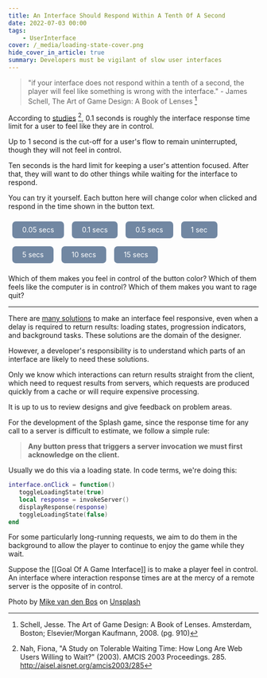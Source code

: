 ```yaml
---
title: An Interface Should Respond Within A Tenth Of A Second
date: 2022-07-03 00:00
tags:
    - UserInterface
cover: /_media/loading-state-cover.png
hide_cover_in_article: true
summary: Developers must be vigilant of slow user interfaces
---
```


> "if your interface does not respond within a tenth of a second, the player will feel like something is wrong with the interface." 
\- James Schell,  The Art of Game Design: A Book of Lenses [^1]

According to [studies](https://www.nngroup.com/articles/response-times-3-important-limits) [^2], 0.1 seconds is roughly the interface response time limit for a user to feel like they are in control.

Up to 1 second is the cut-off for a user's flow to remain uninterrupted, though they will not feel in control.

Ten seconds is the hard limit for keeping a user's attention focused. After that, they will want to do other things while waiting for the interface to respond.

You can try it yourself. Each button here will change color when clicked and respond in the time shown in the button text.

<style>
.buttons {
    width: 100%;
    display: flex;
    flex-flow: wrap;
}

a.btn {
    padding: 0 1.25rem;
    line-height: 2.125rem;
    font-size: 0.875rem;
    font-weight: 400;
    text-align: center;
    margin: 0.5rem;
    border-radius: 0.5em;
    background-color: #7187A2;
    color: #fff;
    text-decoration: none;
    overflow: hidden;
    cursor: pointer;
    vertical-align: middle;
    outline: none;
    touch-action: none !important;
    -webkit-tap-highlight-color: rgba(0,0,0,0);
}
</style>

<script>
const colors = ["rgb(255, 105, 180)", "rgb(255, 0, 0)", "rgb(255, 142, 0)", "rgb(255, 209, 0)", "rgb(0, 142, 0)", "rgb(0, 192, 192)", "rgb(64, 0, 152)", "rgb(142, 0, 142)"];

// Thanks to https://stackoverflow.com/questions/34458815/comparing-rgb-colors-in-javascript
function rgbExtract(s) {
  var match = /^\s*rgb\(\s*(\d+),\s*(\d+),\s*(\d+)\)\s*$/.exec(s);
  if (match === null) {
    return null;
  }
  return {
    r: parseInt(match[1], 10),
    g: parseInt(match[2], 10),
    b: parseInt(match[3], 10)
  };
}

function rgbMatches(sText, tText) {
  var sColor = rgbExtract(sText),
    tColor = rgbExtract(tText);
  if (sColor === null || tColor === null) {
    return false;
  }
  var componentNames = ['r', 'g', 'b'];
  for (var i = 0; i < componentNames.length; ++i) {
    var name = componentNames[i];
    if (sColor[name] != tColor[name]) {
      return false;
    }
  }
  return true;
}

function changeColor(delay, id) {
  setTimeout(() => {
    let color = window.getComputedStyle(document.getElementById(id)).getPropertyValue('background-color');
    var colorIndex = colors.findIndex(candidateColor => rgbMatches(candidateColor, color));
    var nextIndex = (colorIndex + 1) % colors.length;
    var nextColor = colors[nextIndex];
    document.getElementById(id).style.backgroundColor = nextColor;
  }, delay);
}
</script>

<div class="buttons">
    <a onclick="changeColor(50, this.id)" id="btn-1" class="btn"><span>0.05 secs</span></a>
    <a onclick="changeColor(100, this.id)" id="btn-2" class="btn"><span>0.1 secs</span></a>
    <a onclick="changeColor(500, this.id)" id="btn-3" class="btn"><span>0.5 secs</span></a>
    <a onclick="changeColor(1000, this.id)" id="btn-4" class="btn"><span>1 sec</span></a>
    <a onclick="changeColor(5000, this.id)" id="btn-5" class="btn"><span>5 secs</span></a>
    <a onclick="changeColor(10000, this.id)" id="btn-6" class="btn"><span>10 secs</span></a>
    <a onclick="changeColor(15000, this.id)" id="btn-7" class="btn"><span>15 secs</span></a>
</div>

Which of them makes you feel in control of the button color? Which of them feels like the computer is in control? Which of them makes you want to rage quit?

---

There are [many solutions](https://www.nngroup.com/articles/progress-indicators/) to make an interface feel responsive, even when a delay is required to return results: loading states, progression indicators, and background tasks. These solutions are the domain of the designer.

However, a developer's responsibility is to understand which parts of an interface are likely to need these solutions.

Only we know which interactions can return results straight from the client, which need to request results from servers, which requests are produced quickly from a cache or will require expensive processing.

It is up to us to review designs and give feedback on  problem areas.

For the development of the Splash game, since the response time for any call to a server is difficult to estimate, we follow a simple rule:

> **Any button press that triggers a server invocation we must first acknowledge on the client.**

Usually we do this via a loading state. In code terms, we're doing this:

```lua
interface.onClick = function()
   toggleLoadingState(true)
   local response = invokeServer()
   displayResponse(response)
   toggleLoadingState(false)
end
```

For some particularly long-running requests, we aim to do them in the background to allow the player to continue to enjoy the game while they wait.

Suppose the [[Goal Of A Game Interface]] is to make a player feel in control. An interface where interaction response times are at the mercy of a remote server is the opposite of in control.

[^1]: Schell, Jesse. The Art of Game Design: A Book of Lenses. Amsterdam, Boston; Elsevier/Morgan Kaufmann, 2008. (pg. 910)
[^2]: Nah, Fiona, "A Study on Tolerable Waiting Time: How Long Are Web Users Willing to Wait?" (2003). AMCIS 2003 Proceedings. 285.
http://aisel.aisnet.org/amcis2003/285

Photo by <a href="https://unsplash.com/@mike_van_den_bos?utm_source=unsplash&utm_medium=referral&utm_content=creditCopyText">Mike van den Bos</a> on <a href="https://unsplash.com/s/photos/loading?utm_source=unsplash&utm_medium=referral&utm_content=creditCopyText">Unsplash</a>